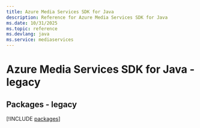 ```yaml
---
title: Azure Media Services SDK for Java
description: Reference for Azure Media Services SDK for Java
ms.date: 10/31/2025
ms.topic: reference
ms.devlang: java
ms.service: mediaservices
---
```

# Azure Media Services SDK for Java - legacy
## Packages - legacy
[!INCLUDE [packages](media-services-index.md)]